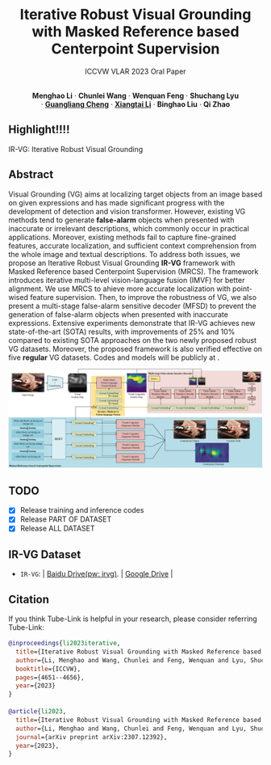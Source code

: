 <br />
<p align="center">
  <h1 align="center">Iterative Robust Visual Grounding with Masked Reference based Centerpoint Supervision</h1>
  <p align="center">ICCVW VLAR 2023 Oral Paper
  <p align="center">
    <br />
    <strong>Menghao Li</strong></a>
    ·
    <strong>Chunlei Wang</strong></a>
    ·
    <strong>Wenquan Feng</strong></a>
    ·
    <strong>Shuchang Lyu</strong></a>
    <br />
    ·
    <a href="https://sites.google.com/view/guangliangcheng"><strong>Guangliang Cheng</strong></a>
    ·
    <a href="https://lxtgh.github.io/"><strong>Xiangtai Li</strong></a>
    ·
    <strong>Binghao Liu</strong></a>
    ·
    <strong>Qi Zhao</strong></a>
    <br />
  </p>

## Highlight!!!!

IR-VG: Iterative Robust Visual Grounding

## Abstract

Visual Grounding (VG) aims at localizing target objects from an image based on given expressions and has made significant progress with the development of detection and vision transformer. However, existing VG methods tend to generate **false-alarm** objects when presented with inaccurate or irrelevant descriptions, which commonly occur in practical applications. Moreover, existing methods fail to capture fine-grained features, accurate localization, and sufficient context comprehension from the whole image and textual descriptions. To address both issues, we propose an Iterative Robust Visual Grounding **IR-VG** framework with Masked Reference based Centerpoint Supervision (MRCS). The framework introduces iterative multi-level vision-language fusion (IMVF) for better alignment. We use MRCS to ahieve more accurate localization with point-wised feature supervision. Then, to improve the robustness of VG, we also present a multi-stage false-alarm sensitive decoder (MFSD) to prevent the generation of false-alarm objects when presented with inaccurate expressions. Extensive experiments demonstrate that IR-VG achieves new state-of-the-art (SOTA) results, with improvements of 25\% and 10\% compared to existing SOTA approaches on the two newly proposed robust VG datasets. Moreover, the proposed framework is also verified effective on five **regular** VG datasets. Codes and models will be publicly at .


![teaser](./assets/IR-VG.png)

## TODO
- [x] Release training and inference codes
- [x] Release PART OF DATASET
- [x] Release ALL DATASET

## IR-VG Dataset
* `IR-VG`:  | [Baidu Drive(pw: irvg)](https://pan.baidu.com/s/1d9PKz7Zv2dWNYEOf0m3KMw). |  [Google Drive](https://drive.google.com/file/d/1C9T2tQM4wQgy6D1Bvi7sesaw2ZLwtbAB/view?usp=sharing) |

## Citation
If you think Tube-Link is helpful in your research, please consider referring Tube-Link:
```bibtex
@inproceedings{li2023iterative,
  title={Iterative Robust Visual Grounding with Masked Reference based Centerpoint Supervision},
  author={Li, Menghao and Wang, Chunlei and Feng, Wenquan and Lyu, Shuchang and Cheng, Guangliang and Li, Xiangtai and Liu, Binghao and Zhao, Qi},
  booktitle={ICCVW},
  pages={4651--4656},
  year={2023}
}

@article{li2023,
  title={Iterative Robust Visual Grounding with Masked Reference based Centerpoint Supervision},
  author={Li, Menghao and Wang, Chunlei and Feng, Wenquan and Lyu, Shuchang and Cheng, Guangliang and Li, Xiangtai and Liu, Binghao and Zhao, Qi},
  journal={arXiv preprint arXiv:2307.12392},
  year={2023},
}
```
